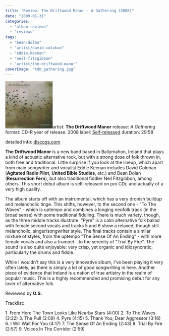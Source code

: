 ```yaml
---
title: "Review: The Driftwood Manor - A Gathering (2008)"
date: "2009-01-31"
categories: 
  - "album-reviews"
  - "reviews"
tags: 
  - "bean-dolan"
  - "artist/david-colohan"
  - "eddie-keenan"
  - "neil-fitzgibbon"
  - "artist/the-driftwood-manor"
coverImage: "tdm_gathering.jpg"
---
```


![tdm_gathering](images/tdm_gathering.jpg "tdm_gathering")artist: **The Driftwood Manor** release: _A Gathering_ format: CD-R year of release: 2008 label: [Self-released](http://www.myspace.com/thedriftwoodmanor) duration: 29:58

detailed info: [discogs.com](http://www.discogs.com/Driftwood-Manor-A-Gathering/release/1625810)

**The Driftwood Manor** is a new band based in Ballymahon, Ireland that plays a kind of acoustic alternative rock, but with a strong dose of folk thrown in, both free and traditional. Little surprise if you look at the lineup, which apart from main songwriter and vocalist Eddie Keenan includes David Colohan (**Agitated Radio Pilot**, **United Bible Studies**, etc.) and Bean Dolan (**Resurrection Fern**), but also traditional fiddler Neil Fitzgibbon, among others. This short debut album is self-released on pro CDr, and actually of a very high quality.

The album starts off with an instrumental, which has a very dronish buildup and melancholic tinge. This shifts, however, to the second one - "To The Waves" - which is uptempo and combines a longing neofolk track (in the broad sense) with some traditional fiddling. There is much variety, though, as the three middle tracks illustrate. "Pyre" is a calm alternative folk ballad with female second vocals and tracks 5 and 6 show a relaxed, though still melancholic, singer/songwriter style. The final tracks contain a similar mixture of styles, from the uptempo "The Sense Of An Ending" - with more female vocals and also a trumpet - to the serenity of "Trial By Fire". The sound is also quite enjoyable: very crisp, yet organic and idiosyncratic, particularly the drums and fiddle.

While I wouldn't say this is a very innovative album, I've been playing it very often lately, as there is simply a lot of good songwriting in here. Another piece of evidence that Ireland is a nation of true artistry in the realm of popular music. This is a highly recommended and promising debut for any lover of alternative folk.

Reviewed by **O.S.**

Tracklist:

1\. From Here The Town Looks Like Nearby Stars (4:00) 2. To The Waves (3:22) 3. The Pull (2:09) 4. Pyre (4:15) 5. Thank You, Dear Aggressor (3:16) 6. I Will Wait For You (4:17) 7. The Sense Of An Ending (2:43) 8. Trial By Fire (2:57) 9. Voices In The Corridor (2:59)
